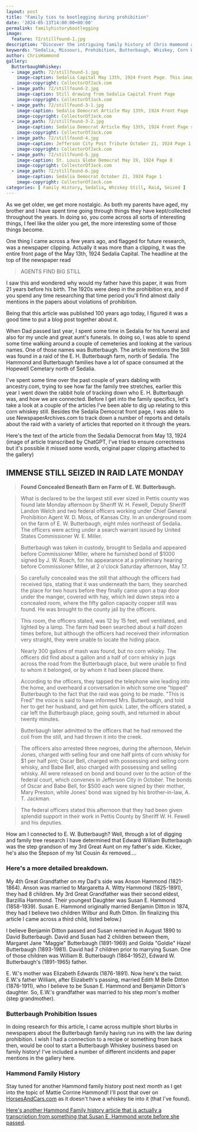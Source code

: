 ```yaml
---
layout: post
title: "Family ties to bootlegging during prohibition"
date: '2024-05-13T14:00:00+00:00'
permalink: familyhistorybootlegging
image:
  feature: 72/stillfound-1.jpg
description: "Discover the intriguing family history of Chris Hammond as he delves into his ancestral ties to the prohibition-era bootlegging on his blog. Uncover the story of the Butterbaugh farm raid in 1924, the largest still seizure in Pettis County, and explore the Hammond family’s complex genealogy. Join Chris on a nostalgic journey through time, piecing together a legacy intertwined with whiskey and the law. "
keywords: "Sedalia, Missouri, Prohibition, Butterbaugh, Whiskey, Corn Whiskey, Still"
author: ChrisHammond
gallery:
  ButterbaughWhiskey:
  - image_path: 72/stillfound-1.jpg
    image-caption: Sedalia Capital May 13th, 1924 Front Page. This image was put together with multiple scans of an obviously deteriorating newspaper
    image-copyright: CollectorOfJack.com
  - image_path: 72/stillfound-2.jpg
    image-caption: Still drawing from Sedalia Capital Front Page
    image-copyright: CollectorOfJack.com
  - image_path: 72/stillfound-3-1.jpg
    image-caption: Sedalia Democrat Article May 13th, 1924 Front Page
    image-copyright: CollectorOfJack.com
  - image_path: 72/stillfound-3-2.jpg
    image-caption: Sedalia Democrat Article May 13th, 1924 Front Page second half
    image-copyright: CollectorOfJack.com
  - image_path: 72/stillfound-4.jpg
    image-caption: Jefferson City Post Tribute October 21, 1924 Page 1
    image-copyright: CollectorOfJack.com
  - image_path: 72/stillfound-5.jpg
    image-caption: St. Louis Globe Democrat May 19, 1924 Page 8
    image-copyright: CollectorOfJack.com
  - image_path: 72/stillfound-6.jpg
    image-caption: Sedalia Democrat October 21, 1924 Page 1
    image-copyright: CollectorOfJack.com
categories: [ Family History, Sedalia, Whiskey Still, Raid, Seized ]
---
```

As we get older, we get more nostalgic. As both my parents have aged, my brother and I have spent time going through things they have kept/collected throughout the years. In doing so, you come across all sorts of interesting things, I feel like the older you get, the more interesting some of those things become.

One thing I came across a few years ago, and flagged for future research, was a newspaper clipping. Actually it was more than a clipping, it was the entire front page of the May 13th, 1924 Sedalia Capital. The headline at the top of the newspaper read

> AGENTS FIND BIG STILL

I saw this and wondered why would my father have this paper, it was from 21 years before his birth. The 1920s were deep in the prohibition era, and if you spend any time researching that time period you'll find almost daily mentions in the papers about violations of prohibition.

Being that this article was published 100 years ago today, I figured it was a good time to put a blog post together about it.

When Dad passed last year, I spent some time in Sedalia for his funeral and also for my uncle and great aunt's funerals. In doing so, I was able to spend some time walking around a couple of cemeteries and looking at the various names. One of those names was Butterbaugh. The article mentions the Still was found in a raid of the E. H. Butterbaugh farm, north of Sedalia. The Hammond and Butterbaugh families have a lot of space consumed at the Hopewell Cemetary north of Sedalia.

I've spent some time over the past couple of years dabling with ancestry.com, trying to see how far the family tree stretches, earlier this year I went down the rabbit hole of tracking down who E. H. Butterbaugh was, and how we are connected. Before I get into the family specifics, let's take a look at a couple of the articles I've been able to dig up relating to this corn whiskey still. Besides the Sedalia Democrat front page, I was able to use NewspaperArchives.com to track down a number of reports and details about the raid with a variety of articles that reported on it through the years. 

Here's the text of the article from the Sedalia Democrat from May 13, 1924 (image of article transcribed by ChatGPT, I've tried to ensure correctness but it's possible it missed some words, original paper clipping attached to the gallery)

##  IMMENSE STILL SEIZED IN RAID LATE MONDAY

> **Found Concealed Beneath Barn on Farm of E. W. Butterbaugh.**

> What is declared to be the largest still ever sized in Pettis county was found late Monday afternoon by Sheriff W. H. Fewell, Deputy Sheriff Landon Welch and two federal officers working under Chief General Prohibition Agent W. D. Moss, of Kansas City. In an underground room on the farm of E. W. Butterbaugh, eight miles northeast of Sedalia. The officers were acting under a search warrant issued by United States Commissioner W. E. Miller.

> Butterbaugh was taken in custody, brought to Sedalia and appeared before Commissioner Miller, where he furnished bond of $1000 signed by J. W. Roach, for his appearance at a preliminary hearing before Commissioner Miller, at 2 o'clock Saturday afternoon, May 17.

> So carefully concealed was the still that although the officers had received tips, stating that it was underneath the barn, they searched the place for two hours before they finally came upon a trap door under the manger, covered with hay, which led down steps into a concealed room, where the fifty gallon capacity copper still was found. He was brought to the county jail by the officers.

> This room, the officers stated, was 12 by 15 feet, well ventilated, and lighted by a lamp. The farm had been searched about a half dozen times before, but although the officers had received their information very straight, they were unable to locate the hiding place.

> Nearly 300 gallons of mash was found, but no corn whisky. The officers did find about a gallon and a half of corn whisky in jugs across the road from the Butterbaugh place, but were unable to find to whom it belonged, or by whom it had been placed there.

> According to the officers, they tapped the telephone wire leading into the home, and overheard a conversation in which some one "tipped" Butterbaugh to the fact that the raid was going to be made. "This is Fred" the voice is said to have informed Mrs. Butterbaugh, and told her to get her husband, and get him quick. Later, the officers stated, a car left the Butterbaugh place, going south, and returned in about twenty minutes.

> Butterbaugh later admitted to the officers that he had removed the coil from the still, and had thrown it into the creek.

> The officers also arrested three negroes, during the afternoon, Melvin Jones, charged with selling four and one half pints of corn whisky for $1 per half pint; Oscar Bell, charged with possessing and selling corn whisky, and Babe Bell, also charged with possessing and selling whisky. All were released on bond and bound over to the action of the federal court, which convenes in Jefferson City in October. The bonds of Oscar and Babe Bell, for $500 each were signed by their mother, Mary Preston, while Jones' bond was signed by his brother-in-law, A. T. Jackman.

> The federal officers stated this afternoon that they had been given splendid support in their work in Pettis County by Sheriff W. H. Fewell and his deputies.

How am I connected to E. W. Butterbaugh? Well, through a lot of digging and family tree research I have determined that Edward William Butterbaugh was the step grandson of my 3rd Great Aunt on my father's side. Kicker, he's also the Stepson of my 1st Cousin 4x removed....

### Here's a more detailed breakdown.

My 4th Great Grandfather on my Dad's side was Anson Hammond (1821-1864). Anson was married to Margaretta A. Witty Hammond (1825-1891), they had 8 children. My 3rd Great Grandfather was their second eldest, Barzillia Hammond. Their youngest Daughter was Susan E. Hammond (1858-1939). Susan E. Hammond originally married Benjamin Ditton in 1874, they had I believe two children Wilbur and Ruth Ditton.  (In finalizing this article I came across a third child, listed below.)

I believe Benjamin Ditton passed and Susan remarried in August 1890 to David Butterbaugh. David and Susan had 2 children between them, Margaret Jane "Maggie" Butterbaugh (1891-1969) and Golda "Goldie" Hazel Butterbaugh (1893-1981). David had 7 children prior to marrying Susan. One of those children was William B. Butterbaugh (1864-1952), Edward W. Butterbaugh's (1891-1965) father. 

E. W.'s mother was Elizabeth Edwards (1876-1891). Now here's the twist. E.W.'s father William, after Elizabeth's passing, married Edith M Belle Ditton (1876-1911), who I believe to be Susan E. Hammond and Benjamin Ditton's daughter. So, E.W.'s grandfather was married to his step mom's mother (step grandmother). 

### Butterbaugh Prohibition Issues
In doing research for this article, I came across multiple short blurbs in newspapers about the Butterbaugh family having run ins with the law during prohibition. I wish I had a connection to a recipe or something from back then, would be cool to start a Butterbaugh Whiskey business based on family history! I've included a number of different incidents and paper mentions in the gallery here.

### Hammond Family History
Stay tuned for another Hammond family history post next month as I get into the topic of Mattie Corrine Hammond! I'll post that over on [HorsesAndCars.com](https://www.horsesandcars.com) as it doesn't have a whiskey tie into it (that I've found).

[Here's another Hammond Family history article that is actually a transcription from something that Susan E. Hammond wrote before she passed](https://www.horsesandcars.com/hammond-family-history-1800s).


